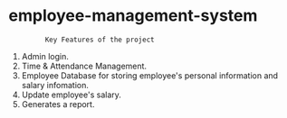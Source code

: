 # employee-management-system
             Key Features of the project
1. Admin login. <br />
2. Time & Attendance Management. <br />
3. Employee Database for storing employee's personal information and salary infomation. <br />
4. Update employee's salary. <br />
5. Generates a report. <br />
